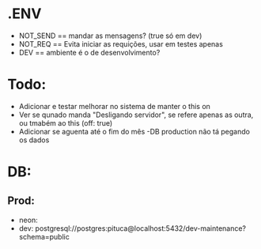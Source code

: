 # .ENV
- NOT_SEND == mandar as mensagens? (true só em dev)
- NOT_REQ == Evita iniciar as requições, usar em testes apenas
- DEV == ambiente é o de desenvolvimento?

# Todo:

- Adicionar e testar melhorar no sistema de manter o this on
- Ver se qunado manda "Desligando servidor", se refere apenas as outra, ou tmabém ao this (off: true)
- Adicionar se aguenta até o fim do mês
-DB production não tá pegando os dados

# DB:
## Prod:
- neon: 
- dev: postgresql://postgres:pituca@localhost:5432/dev-maintenance?schema=public